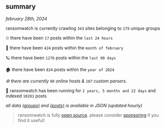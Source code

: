 
## summary
_february 28th, 2024_

ransomwatch is currently crawling `343` sites belonging to `179` unique groups

⏲ there have been `17` posts within the `last 24 hours`

🦈 there have been `424` posts within the `month of february`

🪐 there have been `1276` posts within the `last 90 days`

🏚 there have been `824` posts within the `year of 2024`

_⚙️ there are currently `98` online hosts & `107` custom parsers._

🦕 ransomwatch has been running for `2 years, 5 months and 22 days` and indexed `10281` posts

_all data  [(groups)](http://ransomwhat.telemetry.ltd/groups) and [(posts)](http://ransomwhat.telemetry.ltd/posts) is available in JSON (updated hourly)_

> ransomwatch is fully [open source](https://github.com/joshhighet/ransomwatch#ransomwatch--). please consider [sponsoring](https://github.com/sponsors/joshhighet) if you find it useful!
